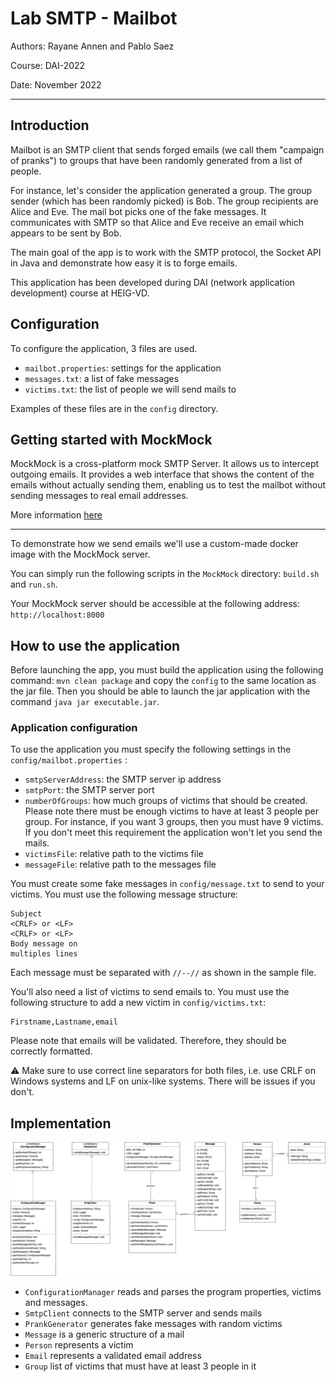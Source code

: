 # Lab SMTP - Mailbot

Authors: Rayane Annen and Pablo Saez

Course: DAI-2022

Date: November 2022

---

## Introduction

Mailbot is an SMTP client that sends forged emails (we call them "campaign of pranks")
to groups that have been randomly generated from a list of people.

For instance, let's consider the application generated a group. The group sender (which has been randomly picked) is Bob. 
The group recipients are Alice and Eve. The mail bot picks one of the fake messages. It communicates with SMTP so that Alice and Eve receive an email which appears to be sent by Bob.

The main goal of the app is to work with the SMTP protocol, the Socket API in Java and demonstrate how easy it is to forge emails.


This application has been developed during DAI (network application development) course at HEIG-VD.

## Configuration

To configure the application, 3 files are used.

- `mailbot.properties`: settings for the application
- `messages.txt`:  a list of fake messages
- `victims.txt`: the list of people we will send mails to

Examples of these files are in the `config` directory.

## Getting started with MockMock 

MockMock is a cross-platform mock SMTP Server. It allows us to intercept outgoing emails.
It provides a web interface that shows the content of the emails without actually sending them, enabling us to test the mailbot without sending messages to real email addresses.

More information [here](https://github.com/DominiqueComte/MockMock)

---

To demonstrate how we send emails we'll use a custom-made docker image with the MockMock server.

You can simply run the following scripts in the `MockMock` directory: `build.sh` and `run.sh`.

Your MockMock server should be accessible at the following address: `http://localhost:8000`

## How to use the application

Before launching the app, you must build the application using the following command: `mvn clean package` and copy the `config` to the same location as the jar file. 
Then you should be able to launch the jar application with the command `java jar executable.jar`.

### Application configuration

To use the application you must specify the following settings in the `config/mailbot.properties` :

- `smtpServerAddress`: the SMTP server ip address
- `smtpPort`: the SMTP server port
- `numberOfGroups`: how much groups of victims that should be created. Please note there must be enough victims to have at least 3 people per group. For instance, if you want 3 groups, then you must have 9 victims. If you don't meet this requirement the application won't let you send the mails.
- `victimsFile`: relative path to the victims file
- `messageFile`: relative path to the messages file

You must create some fake messages in `config/message.txt` to send to your victims. You must use the following message structure:
```
Subject
<CRLF> or <LF>
<CRLF> or <LF>
Body message on 
multiples lines
```
Each message must be separated with `//--//` as shown in the sample file.

You'll also need a list of victims to send emails to. You must use the following structure to add a new victim in `config/victims.txt`: 
```
Firstname,Lastname,email
```

Please note that emails will be validated. Therefore, they should be correctly formatted.

⚠️ Make sure to use correct line separators for both files, i.e. use CRLF on Windows systems and LF on unix-like systems. There will be issues if you don't.

## Implementation

![uml](figures/mailbot.drawio.png)

- `ConfigurationManager` reads and parses the program properties, victims and messages.
- `SmtpClient` connects to the SMTP server and sends mails
- `PrankGenerator` generates fake messages with random victims
- `Message` is a generic structure of a mail 
- `Person` represents a victim
- `Email` represents a validated email address
- `Group` list of victims that must have at least 3 people in it